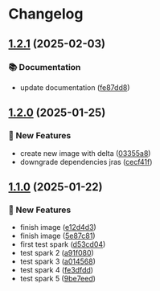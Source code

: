 # Changelog

## [1.2.1](https://github.com/GersonRS/spark/compare/v1.2.0...v1.2.1) (2025-02-03)


### 📚 Documentation

* update documentation ([fe87dd8](https://github.com/GersonRS/spark/commit/fe87dd863362b3a52fa790db78ee13abb60fcba7))

## [1.2.0](https://github.com/GersonRS/spark/compare/v1.1.0...v1.2.0) (2025-01-25)


### 🚀 New Features

* create new image with delta ([03355a8](https://github.com/GersonRS/spark/commit/03355a8cb411e1512bf4bf3726aee7dfda9d20f3))
* downgrade dependencies jras ([cecf41f](https://github.com/GersonRS/spark/commit/cecf41ff1d9b58a4ccb2daff064228152cc77dd5))

## [1.1.0](https://github.com/GersonRS/spark/compare/v1.0.0...v1.1.0) (2025-01-22)


### 🚀 New Features

* finish image ([e12d4d3](https://github.com/GersonRS/spark/commit/e12d4d3e9d9310cc7db2908c6366c256b761f0f7))
* finish image ([5e87c81](https://github.com/GersonRS/spark/commit/5e87c8102f30ac44906676b97edb14da32ffd8a2))
* first test spark ([d53cd04](https://github.com/GersonRS/spark/commit/d53cd040683b26f46caeb6355b32dd18bd8d5448))
* test spark 2 ([a91f080](https://github.com/GersonRS/spark/commit/a91f080178498755fd4346388241c6decd3cf483))
* test spark 3 ([a014568](https://github.com/GersonRS/spark/commit/a0145681615d2ba5c6da4d218dfb74a16c52f2e7))
* test spark 4 ([fe3dfdd](https://github.com/GersonRS/spark/commit/fe3dfdd8937965dbb89e694e2c909b8d130e40b1))
* test spark 5 ([9be7eed](https://github.com/GersonRS/spark/commit/9be7eedfa34394397d1c3cd43d76df20533b67cd))
